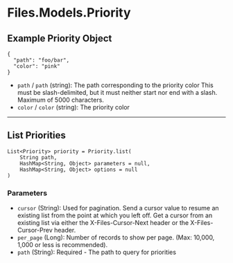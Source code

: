# Files.Models.Priority

## Example Priority Object

```
{
  "path": "foo/bar",
  "color": "pink"
}
```

* `path` / `path`  (string): The path corresponding to the priority color This must be slash-delimited, but it must neither start nor end with a slash. Maximum of 5000 characters.
* `color` / `color`  (string): The priority color


---

## List Priorities

```
List<Priority> priority = Priority.list(
    String path, 
    HashMap<String, Object> parameters = null,
    HashMap<String, Object> options = null
)
```

### Parameters

* `cursor` (String): Used for pagination.  Send a cursor value to resume an existing list from the point at which you left off.  Get a cursor from an existing list via either the X-Files-Cursor-Next header or the X-Files-Cursor-Prev header.
* `per_page` (Long): Number of records to show per page.  (Max: 10,000, 1,000 or less is recommended).
* `path` (String): Required - The path to query for priorities
